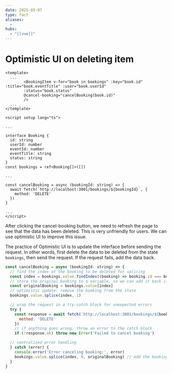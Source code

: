 ```yaml
---
date: 2025-05-07
type: fact
aliases:
  -
hubs:
  - "[[vue]]"
---
```


# Optimistic UI on deleting item

```vue
<template>
  ...
        <BookingItem v-for="book in bookings" :key="book.id" :title="book.eventTitle" :user="book.userId"
        :status="book.status"
        @cancel-booking="cancelBooking(book.id)"
        />
  ...
</template>

<script setup lang="ts">

...

interface Booking {
  id: string
  userId: number
  eventId: number
  eventTitle: string
  status: string
}
const bookings = ref<Booking[]>([])

...

const cancelBooking = async (bookingId: string) => {
  await fetch(`http://localhost:3001/bookings/${bookingId}`, {
    method: 'DELETE'
  })
}

...
</script>
```

After clicking the cancel-booking button, we need to refresh the page to see that the data has been deleted. This is very unfriendly for users. We can use optimistic UI to improve this issue.

The practice of Optimistic UI is to update the interface before sending the request. In other words, first delete the data to be deleted from the state `bookings`, then send the request. If the request fails, add the data back.

```js
const cancelBooking = async (bookingId: string) => {
  // find the index of the booking to be deleted for splicing
  const index = bookings.value.findIndex((booking) => booking.id === bookingId)
  // store the original booking to a variable, so we can add it back if the request fails
  const originalBooking = bookings.value[index]
  // optimistic update: remove the booking from the state
  bookings.value.splice(index, 1)

  // wrap the request in a try-catch block for unexpected errors
  try {
    const response = await fetch(`http://localhost:3001/bookings/${bookingId}`, {
      method: 'DELETE'
    })
    // if anything goes wrong, throw an error to the catch block
    if (!response.ok) throw new Error('Failed to cancel booking')

  // centralized error handling
  } catch (error) {
    console.error('Error canceling booking:', error)
    bookings.value.splice(index, 0, originalBooking) // add the booking back to the state if the request fails
  }
}
```


